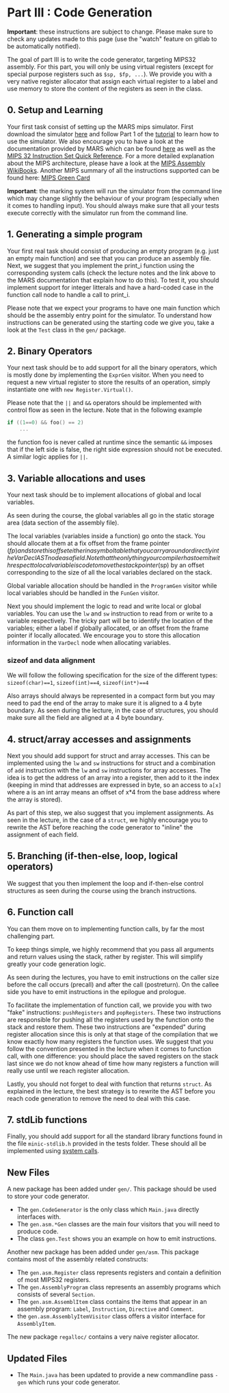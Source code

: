 # Part III : Code Generation

**Important**: these instructions are subject to change.
Please make sure to check any updates made to this page (use the "watch" feature on gitlab to be automatically notified).  

The goal of part III is to write the code generator, targeting MIPS32 assembly.
For this part, you will only be using virtual registers (except for special purpose registers such as `$sp, $fp, ...`).
We provide you with a very native register allocator that assign each virtual register to a label and use memory to store the content of the registers as seen in the class.





## 0. Setup and Learning

Your first task consist of setting up the MARS mips simulator.
First download the simulator [here](./Mars4_5.jar) and follow Part 1 of the [tutorial](http://courses.missouristate.edu/KenVollmar/mars/tutorial.htm) to learn how to use the simulator.
We also encourage you to have a look at the documentation provided by MARS which can be found [here](http://courses.missouristate.edu/KenVollmar/mars/Help/MarsHelpIntro.html) as well as the [MIPS 32 Instruction Set Quick Reference](./MD00565-2B-MIPS32-QRC-01.01-1.pdf).
For a more detailed explanation about the MIPS architecture, please have a look at the [MIPS Assembly WikiBooks](http://en.wikibooks.org/wiki/MIPS_Assembly).
Another MIPS summary of all the instructions supported can be found here: [MIPS Green Card](https://booksite.elsevier.com/9780124077263/downloads/COD_5e_Greencard.pdf)

**Important**: the marking system will run the simulator from the command line which may change slightly the behaviour of your program (especially when it comes to handling input).
You should always make sure that all your tests execute correctly with the simulator run from the command line.


## 1. Generating a simple program

Your first real task should consist of producing an empty program (e.g. just an empty main function) and see that you can produce an assembly file.
Next, we suggest that you implement the print_i function using the corresponding system calls (check the lecture notes and the link above to the MARS documentation that explain how to do this).
To test it, you should implement support for integer litterals and have a hard-coded case in the function call node to handle a call to print_i.

Please note that we expect your programs to have one main function which should be the assembly entry point for the simulator. 
To understand how instructions can be generated using the starting code we give you, take a look at the `Test` class in the `gen/` package.

## 2. Binary Operators

Your next task should be to add support for all the binary operators, which is mostly done by implementing the `ExprGen` visitor. 
When you need to request a new virtual register to store the results of an operation, simply instantiate one with `new Register.Virtual()`.

Please note that the `||` and `&&` operators should be implemented with control flow as seen in the lecture.
Note that in the following example

```C
if ((1==0) && foo() == 2)
    ...
```

the function foo is never called at runtime since the semantic `&&` imposes that if the left side is false, the right side expression should not be executed. A similar logic applies for `||`. 



## 3. Variable allocations and uses

Your next task should be to implement allocations of global and local variables.

As seen during the course, the global variables all go in the static storage area (data section of the assembly file).

The local variables (variables inside a function) go onto the stack.
You should allocate them at a fix offset from the frame pointer ($fp) and store this offset either in a symbol table that you carry around or directly in the VarDecl AST node as a field.
Note that the only thing your compiler has to emit with respect to local variable is code to move the stack pointer ($sp) by an offset corresponding to the size of all the local variables declared on the stack.

Global variable allocation should be handled in the `ProgramGen` visitor while local variables should be handled in the `FunGen` visitor.

Next you should implement the logic to read and write local or global variables.
You can use the `lw` and `sw` instruction to read from or write to a variable respectively.
The tricky part will be to identify the location of the variables; either a label if globally allocated, or an offset from the frame pointer if locally allocated.
We encourage you to store this allocation information in the `VarDecl` node when allocating variables.

### sizeof and data alignment

We will follow the following specification for the size of the different types:
`sizeof(char)==1`, `sizeof(int)==4`, `sizeof(int*)==4`

Also arrays should always be represented in a compact form but you may need to pad the end of the array to make sure it is aligned to a 4 byte boundary.
As seen during the lecture, in the case of structures, you should make sure all the field are aligned at a 4 byte boundary.



## 4. struct/array accesses and assignments

Next you should add support for struct and array accesses.
This can be implemented using the `lw` and `sw` instructions for struct and a combination of `add` instruction with the `lw` and `sw` instructions for array accesses.
The idea is to get the address of an array into a register, then add to it the index (keeping in mind that addresses are expressed in byte, so an access to `a[x]` where a is an int array means an offset of x*4 from the base address where the array is stored).

As part of this step, we also suggest that you implement assignments.
As seen in the lecture, in the case of a `struct`, we highly encourage you to rewrite the AST before reaching the code generator to "inline" the assignment of each field.

## 5. Branching (if-then-else, loop, logical operators)

We suggest that you then implement the loop and if-then-else control structures as seen during the course using the branch instructions.


## 6. Function call

You can them move on to implementing function calls, by far the most challenging part.

To keep things simple, we highly recommend that you pass all arguments and return values using the stack, rather by register.
This will simplify greatly your code generation logic.

As seen during the lectures, you have to emit instructions on the caller size before the call occurs (precall) and after the call (postreturn).
On the callee side you have to emit instructions in the epilogue and prologue.

To facilitate the implementation of function call, we provide you with two "fake" instructions: `pushRegisters` and `popRegisters`.
These two instructions are responsible for pushing all the registers used by the function onto the stack and restore them.
These two instructions are "expended" during register allocation since this is only at that stage of the compilation that we know exactly how many registers the function uses.
We suggest that you follow the convention presented in the lecture when it comes to function call, with one difference:
you should place the saved registers on the stack last since we do not know ahead of time how many registers a function will really use until we reach register allocation.

Lastly, you should not forget to deal with function that returns `struct`.
As explained in the lecture, the best strategy is to rewrite the AST before you reach code generation to remove the need to deal with this case.

## 7. stdLib functions

Finally, you should add support for all the standard library functions found in the file `minic-stdlib.h` provided in the tests folder.
These should all be implemented using [system calls](http://courses.missouristate.edu/KenVollmar/mars/Help/SyscallHelp.html).



## New Files

A new package has been added under `gen/`. This package should be used to store your code generator.

 * The `gen.CodeGenerator` is the only class which `Main.java` directly interfaces with.
 * The `gen.asm.*Gen` classes are the main four visitors that you will need to produce code.
 * The class `gen.Test` shows you an example on how to emit instructions.

Another new package has been added under `gen/asm`. This package contains most of the assembly related constructs:
 * The `gen.asm.Register` class represents registers and contain a definition of most MIPS32 registers.
 * The `gen.AssemblyProgram` class represents an assembly programs which consists of several `Section`.
 * The `gen.asm.AssemblItem` class contains the items that appear in an assembly program: `Label`, `Instruction`, `Directive` and `Comment`.
 * the `gen.asm.AssemblyItemVisitor` class offers a visitor interface for `AssemblyItem`.
 
 The new package `regalloc/` contains a very naive register allocator.
 



## Updated Files

* The `Main.java` has been updated to provide a new commandline pass `-gen` which runs your code generator.

